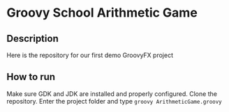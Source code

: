 # Groovy School Arithmetic Game

## Description

Here is the repository for our first demo GroovyFX project

## How to run

Make sure GDK and JDK are installed and properly configured.
Clone the repository.
Enter the project folder and type
`groovy ArithmeticGame.groovy`

